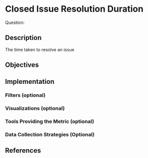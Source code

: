 # Closed Issue Resolution Duration

Question: 

## Description
The time taken to resolve an issue

## Objectives

## Implementation

### Filters (optional)

### Visualizations (optional)

### Tools Providing the Metric (optional)

### Data Collection Strategies (Optional)

## References
